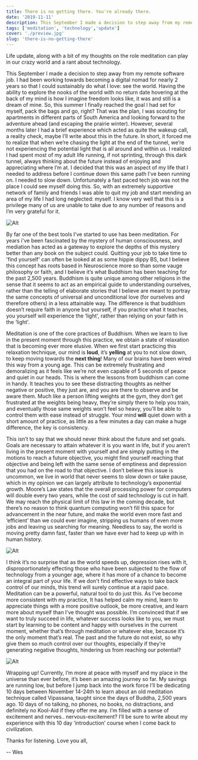 ```yaml
---
title: There is no getting there. You're already there.
date: '2019-11-11'
description: This September I made a decision to step away from my remote software job.  I had been working towards becoming a digital nomad for nearly 2 years so that I could sustainably do what I love, see the world.  I finally reached the goal I had set for myself...
tags: ['meditation', 'technology','update']
cover: './preview.jpg'
slug: 'there-is-no-getting-there'
---
```


Life update, along with a bit of my thoughts on the role meditation can play in our crazy world and a rant about technology.

This September I made a decision to step away from my remote software job.  I had been working towards becoming a digital nomad for nearly 2 years so that I could sustainably do what I love: see the world.  Having the ability to explore the nooks of the world with no return date hovering at the back of my mind is how I imagine freedom looks like, it was and still is a dream of mine. So, this summer I finally reached the goal I had set for myself, pack the bags and go, right? That was the plan, I was scouting for apartments in different parts of South America and looking forward to the adventure ahead (and escaping the prairie winter).  However, several months later I had a brief experience which acted as quite the wakeup call, a reality check, maybe I’ll write about this in the future.  In short, it forced me to realize that when we’re chasing the light at the end of the tunnel, we’re not experiencing the potential light that is all around and within us. I realized I had spent most of my adult life running, if not sprinting, through this dark tunnel, always thinking about the future instead of enjoying and appreciating where I’m at.  I decided that this was an aspect of my life that I needed to address before I continue down this same path I’ve been running on. I needed to slow down. Unfortunately a fast paced tech job was not the place I could see myself doing this. So, with an extremely supportive network of family and friends I was able to quit my job and start mending an area of my life I had long neglected: myself. I know very well that this is a privilege many of us are unable to take due to any number of reasons and I’m very grateful for it.

![Alt](/tunnel.jpg "tunnel")


By far one of the best tools I’ve started to use has been meditation. For years i've been fascinated by the mystery of human consciousness, and mediation has acted as a gateway to explore the depths of this mystery better than any book on the subject could. Quitting your job to take time to 'find yourself' can often be looked at as some hippie dippy BS, but I believe this concept has roots based in Neuroscience more so than some vauge philosophy or faith, and I believe it’s what Buddhism has been teaching for the past 2,500 years.  Buddhism is quite unique among other religions in the sense that it seems to act as an empirical guide to understanding ourselves, rather than the telling of elaborate stories that I believe are meant to portray the same concepts of universal and unconditional love (for ourselves and therefore others) in a less attainable way.  The difference is that buddhism doesn’t require faith in anyone but yourself, if you practice what it teaches, you yourself will experience the ‘light', rather than relying on your faith in the ‘light'.


Meditation is one of the core practices of Buddhism. When we learn to live in the present moment through this practice, we obtain a state of relaxation that is becoming ever more elusive. When we first start practicing this relaxation technique, our mind is **loud**, it’s **yelling** at you to not slow down, to keep moving towards the **next thing**!  Many of our brains have been wired this way from a young age. This can be extremely frustrating and demoralizing as it feels like we’re not even capable of 5 seconds of peace and quiet in our heads.  This is where the lessons from buddhism can come in handy. It teaches you to see these distracting thoughts as neither negative or positive, they just are, and you are there to observe and be aware them. Much like a person lifting weights at the gym, they don’t get frustrated at the weights being heavy, they’re simply there to help you train, and eventually those same weights won’t feel so heavy, you’ll be able to control them with ease instead of struggle. Your mind **will** quiet down with a short amount of practice, as little as a few minutes a day can make a huge difference, the key is consistency.


This isn’t to say that we should never think about the future and set goals. Goals are necessary to attain whatever it is you want in life, but if you aren’t living in the present moment with yourself and are simply putting in the motions to reach a future objective, you might find yourself reaching that objective and being left with the same sense of emptiness and depression that you had on the road to that objective.  I don’t believe this issue is uncommon, we live in world that never seems to slow down or take pause, which in my opinion we can largely attribute to technology’s exponential growth.  Moore’s Law states that the overall processing power for computers will double every two years, while the cost of said technology is cut in half. We may reach the physical limit of this law in the coming decade, but there’s no reason to think quantum computing won’t fill this space for advancement in the near future, and make the world even more fast and ‘efficient’ than we could ever imagine, stripping us humans of even more jobs and leaving us searching for meaning.  Needless to say, the world is moving pretty damn fast, faster than we have ever had to keep up with in human history. 

![Alt](/moores.png "Moore's law")

I think it’s no surprise that as the world speeds up, depression rises with it, disproportionately effecting those who have been subjected to the flow of technology from a younger age, where it has more of a chance to become an integral part of your life.  If we don't find effective ways to take back control of our minds, this trend will surely continue at a rapid pace.  Meditation can be a powerful, natural tool to do just this. As I’ve become more consistent with my practice, It has helped calm my mind, learn to appreciate things with a more positive outlook, be more creative, and learn more about myself than I’ve thought was possible.  I’m convinced that if we want to truly succeed in life, whatever success looks like to you, we must start by learning to be content and happy with ourselves in the current moment, whether that’s through meditation or whatever else, because it’s the only moment that’s real. The past and the future do not exist, so why give them so much control over our thoughts, especially if they’re generating negative thoughts, hindering us from reaching our potential?  

![Alt](/depression-chart.png "Depression chart")

Wrapping up! Currently, I’m more at peace with myself and my place in the universe than ever before, it’s been an amazing journey so far. My savings are running low, but before I jump back into the work force I’ll be dedicating 10 days between November 14-24th to learn about an old meditation technique called Vipassana, taught since the days of Buddha, 2,500 years ago. 10 days of no talking, no phones, no books, no distractions, and definitely no Kool-Aid if they offer me any.  I’m filled with a sense of excitement and nerves.. nervous-excitement?  I’ll be sure to write about my experience with this 10 day ‘introduction’ course when I come back to civilization.

Thanks for listening. Love you all,

-- Wes